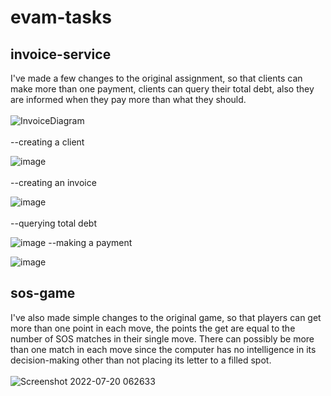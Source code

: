 # evam-tasks
## invoice-service
I've made a few changes to the original assignment, so that clients can make more than one payment, clients can query their total debt,
also they are informed when they pay more than what they should.
<br /><br />
![InvoiceDiagram](https://user-images.githubusercontent.com/35261110/179909949-8730ef2a-598e-42e0-93a0-9cf5a8f001ba.jpg)
<br /><br />
--creating a client

![image](https://user-images.githubusercontent.com/35261110/180594276-c5779773-df84-49dc-94fb-2765d0956097.png)
<br /><br />
--creating an invoice

![image](https://user-images.githubusercontent.com/35261110/180594291-f09f9c9a-769a-4497-92a0-4266d3208944.png)
<br /><br />
--querying total debt

![image](https://user-images.githubusercontent.com/35261110/180594323-7c6bc8db-955c-400e-9e90-632e2f90286d.png)
--making a payment

![image](https://user-images.githubusercontent.com/35261110/180594373-96c8d1dd-f12a-4b19-81e0-f0cc21fed621.png)

## sos-game
I've also made simple changes to the original game, so that players can get more than one point in each move, the points the get are equal to the 
number of SOS matches in their single move. There can possibly be more than one match in each move since the computer has no intelligence
in its decision-making other than not placing its letter to a filled spot.
<br /><br />
![Screenshot 2022-07-20 062633](https://user-images.githubusercontent.com/35261110/179911907-c12abf79-5678-40ee-a737-274e954b60a0.png)
